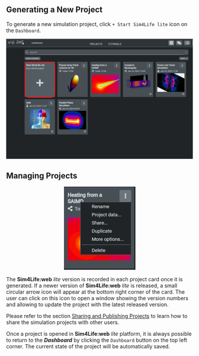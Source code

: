 ## Generating a New Project

To generate a new simulation project, click ``` + Start Sim4Life lite ``` icon on the ```Dashboard```. 

<p align="center">
  <img src="assets/dashboard/new_project.png">
</p>

## Managing Projects

<p align="center">
  <img src="assets/dashboard/project_card.png">
</p>

The **Sim4Life:web** *lite* version is recorded in each project card once it is generated. If a newer version of **Sim4Life:web** *lite* is released, a small circular arrow icon will appear at the bottom right corner of the card. The user can click on this icon to open a window showing the version numbers and allowing to update the project with the latest released version. 

Please refer to the section [Sharing and Publishing Projects](/docs/platform_introduction/dashboard/sharing.md) to learn how to share the simulation projects with other users. 

Once a project is opened in **Sim4Life:web** *lite* platform, it is always possible to return to the _**Dashboard**_ by clicking the ```Dashboard``` button on the top left corner. The current state of the project will be automatically saved.

